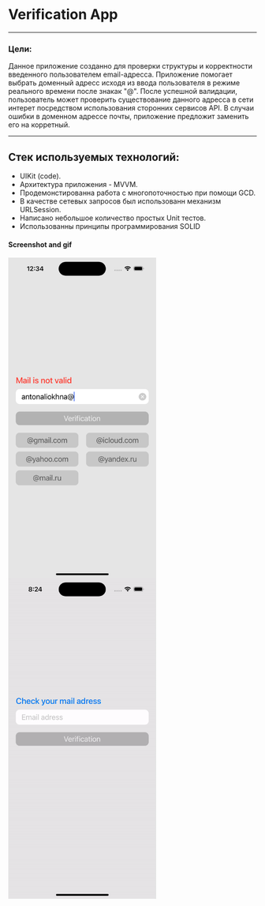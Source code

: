 # Verification App
---

### Цели:

Данное приложение созданно для проверки структуры и корректности введенного пользователем email-адресса. Приложение помогает выбрать доменный адресс исходя из ввода пользователя в режиме реального времени после знакак "@". После успешной валидации, пользователь может проверить существование данного адресса в сети интерет посредством использования сторонних сервисов API. В случаи ошибки в доменном адрессе почты, приложение предложит заменить его на корретный. 

---

## Стек используемых технологий:

- UIKit (code).
- Архитектура приложения - MVVM.
- Продемонстированна работа с многопоточностью при помощи GCD.
- В качестве сетевых запросов был использованн механизм URLSession.
- Написано небольшое количество простых Unit тестов.
- Использованны принципы программирования SOLID

#### Screenshot and gif

<img align=left src="VerificationMailApp/Assets.xcassets/ExampleScreen.imageset/ExampleScreen.png" width="300" height="650"/>
<img src="VerificationMailApp/Assets.xcassets/ExampleGif.dataset/ExampleGif.gif" width="300" height="650"/>
